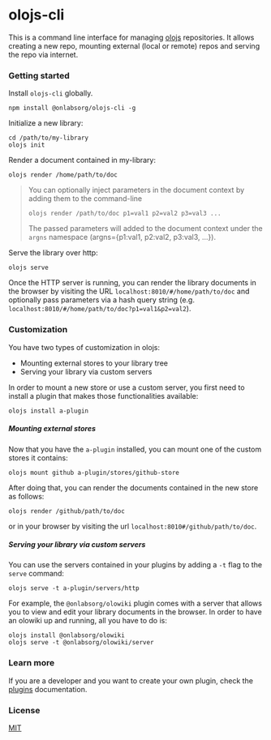 # olojs-cli
This is a command line interface for managing [olojs] repositories. It allows
creating a new repo, mounting external (local or remote) repos and serving
the repo via internet.

### Getting started
Install `olojs-cli` globally.

```
npm install @onlabsorg/olojs-cli -g
```

Initialize a new library:

```
cd /path/to/my-library
olojs init
```

Render a document contained in my-library:

```
olojs render /home/path/to/doc
```

>   You can optionally inject parameters in the document context by adding them
>   to the command-line
>
>   `olojs render /path/to/doc p1=val1 p2=val2 p3=val3 ...`
>
>   The passed parameters will added to the document context under the `argns`
>   namespace (argns={p1:val1, p2:val2, p3:val3, ...}).

Serve the library over http:

```
olojs serve
```

Once the HTTP server is running, you can render the library documents in the browser
by visiting the URL `localhost:8010/#/home/path/to/doc` and optionally pass parameters
via a hash query string (e.g. `localhost:8010/#/home/path/to/doc?p1=val1&p2=val2`).


### Customization
You have two types of customization in olojs:

* Mounting external stores to your library tree
* Serving your library via custom servers

In order to mount a new store or use a custom server, you first need to install
a plugin that makes those functionalities available:

```
olojs install a-plugin
```

##### Mounting external stores

Now that you have the `a-plugin` installed, you can mount one of the custom 
stores it contains:

```
olojs mount github a-plugin/stores/github-store
```

After doing that, you can render the documents contained in the new store as
follows:

```
olojs render /github/path/to/doc
```

or in your browser by visiting the url `localhost:8010#/github/path/to/doc`.

##### Serving your library via custom servers

You can use the servers contained in your plugins by adding a `-t` flag to the
`serve` command:

```
olojs serve -t a-plugin/servers/http
```

For example, the `@onlabsorg/olowiki` plugin comes with a server that allows 
you to view and edit your library documents in the browser. In order to have
an olowiki up and running, all you have to do is:

```
olojs install @onlabsorg/olowiki
olojs serve -t @onlabsorg/olowiki/server
```

### Learn more
If you are a developer and you want to create your own plugin, check the
[plugins](./docs/plugins.md) documentation.


### License
[MIT](https://opensource.org/licenses/MIT)


[olojs]: https://github.com/onlabsorg/olojs
[env]: https://github.com/onlabsorg/olojs/blob/master/docs/environment.md
